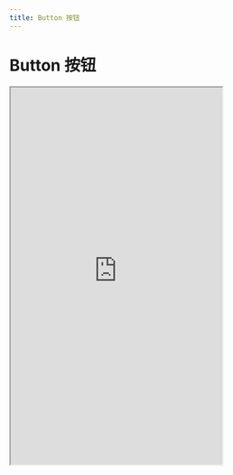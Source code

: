 ```yaml
---
title: Button 按钮
---
```


# Button 按钮

<iframe src="https://cfg-design.github.io/cfgd-uniapp3/#/pages/button/index" style="width: 375px; height: 667px" />

### 基本使用

```vue-html
<c-button text="按钮" />
<c-button><c-text color="primary" text="按钮" /><c-text color="error" text="按钮" /></button>
```

### 颜色
* [颜色的使用](/guide/colors.html)

```vue-html
<c-button color="primary" text="按钮" />
<c-button color="error" text="按钮" />
<c-button color="success" text="按钮" />
<c-button color="warning" text="按钮" />
<c-button color="info" text="按钮" />
<c-button color="#7546c9" text="按钮" />
```

### 渐变颜色

```vue-html
<c-button color="primary" color2="error" text="渐变按钮" />
```

### 大小
* [大小的使用](/guide/font-sizes.html)

```vue-html
<c-button size="s" text="S 按钮" />
<c-button size="m" text="M 按钮" />
<c-button size="l" text="L 按钮" />
<c-button size="100" text="100 按钮" />
```

### 圆角值
* [圆角值的使用](/guide/radiuses.html)

```vue-html
<c-button radius="s" text="按钮" />
<c-button radius="m" text="按钮" />
<c-button radius="l" text="按钮" />
<c-button radius="10" text="按钮" />
<c-button text="圆角按钮" round />
<c-button radius="xs s m l" text="各角不同的按钮" />
```

### API

### Button Props {#props}

| 名称             | 类型                    | 默认值             | 版本           | 说明           |
|:----------------|:------------------------|:------------------|:--------------|:--------------|
| c               | string                  | default           |               | 配置名。[使用说明](/guide/props.html#config)    |
| props           | ButtonProps             | undefined         |               | 全部 props 。 [使用说明](/guide/props.html) |
| c-class         | HTMLAttributes['class'] | undefined         |               | 自定义类名 |
| c-style         | HTMLAttributes['style'] | undefined         |               | 自定义样式 |
| text            | string                  | undefined         |               | 显示文字   |
| color           | string                  | undefined         |               | 按钮颜色。 [使用说明](/guide/colors.html)   |
| color2          | string                  | undefined         |               | 与 color 组成渐变背景。  |
| size            | string \| number        | m                 |               | 字体大小。 [使用说明](/guide/font-sizes.html)   |
| width           | string | number         | undefined         |               | 宽度  |
| height          | string | number         | undefined         |               | 高度  |
| text            | string                  | undefined         |               | 文字  |
| text-color      | string                  | undefined         |               | 文字的颜色  |
| text-props      | TextProps               | undefined         |               | [TextProps](/components/text.html#props)  |
| icon            | string                  | undefined         |               | 图标  |
| icon-props      | IconProps               | undefined         |               | [IconProps](/components/icon.html#props)  |
| radius          | string | number         | s                 |               | 圆角值。 [使用说明](/guide/radiuses.html)  |
| round           | boolean                 | undefined         |               | 是否显示为圆角  |
| disabled        | boolean                 | undefined         |               | 是否禁用  |
| loading         | boolean                 | undefined         |               | 是否加载中  |
| spin-props      | SpinProps               | undefined         |               | 加载。[SpinProps](/components/spin.html#props)  |
| plain           | boolean                 | undefined         |               | 是否镂空  |

* 更多 Props 请查看 [uniapp button](https://uniapp.dcloud.net.cn/component/button.html#)

### Button Slots {#slots}

| 名称             | 参数      | 说明           |
|:----------------|:--------- |:--------------|
| default         | ()        | 按钮的内容     |

### Button Events {#events}

| 名称             | 参数                     | 说明           |
|:----------------|:-------------------------|:--------------|
| click           | (payload: any) => void   | 点击事件      |
